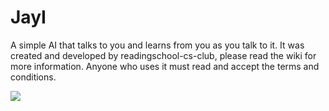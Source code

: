 # JayI
A simple AI that talks to you and learns from you as you talk to it.
It was created and developed by readingschool-cs-club, please read the wiki for more information.
Anyone who uses it must read and accept the terms and conditions.

![](http://upload.wikimedia.org/wikipedia/commons/a/ab/Patates.jpg)











